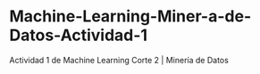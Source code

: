 # Machine-Learning-Miner-a-de-Datos-Actividad-1
Actividad 1 de Machine Learning Corte 2 | Minería de Datos
